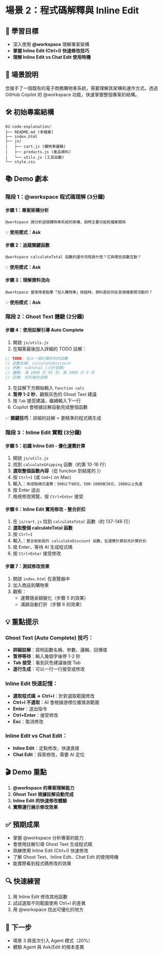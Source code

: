 # 場景 2：程式碼解釋與 Inline Edit

## 🎯 學習目標
- 深入使用 **@workspace** 理解專案架構
- **掌握 Inline Edit (Ctrl+I) 快速修改技巧**
- **理解 Inline Edit vs Chat Edit 使用時機**

## 📝 場景說明
您接手了一個既有的電子商務購物車系統，需要理解其架構和運作方式。透過 GitHub Copilot 的 @workspace 功能，快速掌握整個專案的結構。

## 🛠️ 初始專案結構
```
02-code-explanation/
├── README.md (本檔案)
├── index.html
├── js/
│   ├── cart.js (購物車邏輯)
│   ├── products.js (產品資料)
│   └── utils.js (工具函數)
└── style.css
```

## 📚 Demo 劇本

### 階段 1：@workspace 程式碼理解 (3分鐘)

#### 步驟 1：專案架構分析
```
@workspace 請分析這個購物車系統的架構，說明主要功能和檔案關係
```
💡 **使用模式：Ask**

#### 步驟 2：追蹤關鍵函數
```
@workspace calculateTotal 函數的運作流程是什麼？它與哪些函數互動？
```
💡 **使用模式：Ask**

#### 步驟 3：理解資料流向
```
@workspace 當使用者點擊「加入購物車」按鈕時，資料是如何在各個檔案間流動的？
```
💡 **使用模式：Ask**

### 階段 2：Ghost Text 體驗 (2分鐘)

#### 步驟 4：使用註解引導 Auto Complete
1. 開啟 `js/utils.js`
2. 在檔案最後加入詳細的 TODO 註解：
```javascript
// TODO: 加入一個計算折扣的函數
// 函數名稱: calculateDiscount
// 參數: subtotal (小計金額)
// 邏輯: 滿 1000 打 95 折，滿 2000 打 9 折
// 回傳: 折扣後的金額
```
3. 在註解下方開始輸入 `function calc`
4. **暂停 1-2 秒**，觀察灰色的 Ghost Text 建議
5. 按 `Tab` 接受建議，繼續輸入下一行
6. Copilot 會根據註解自動完成整個函數

✅ **關鍵技巧**：詳細的註解 = 更精準的程式碼生成

### 階段 3：Inline Edit 實戰 (3分鐘)

#### 步驟 5：初識 Inline Edit - 優化運費計算
1. 開啟 `js/utils.js`
2. 找到 `calculateShipping` 函數（約第 10-16 行）
3. **選取整個函數內容**（從 function 到結尾的 }）
4. 按 `Ctrl+I` (或 `Cmd+I` on Mac)
5. 輸入：`改成階梯式運費：500以下60元，500-1000收30元，1000以上免運`
6. 按 Enter 送出
7. 檢視修改預覽，按 `Ctrl+Enter` 接受

#### 步驟 6：Inline Edit 實用修改 - 整合折扣
1. 在 `js/cart.js` 找到 `calculateTotal` 函數（約 137-146 行）
2. **選取整個 calculateTotal 函數**
3. 按 `Ctrl+I`
4. 輸入：`整合剛剛寫的 calculateDiscount 函數，在運費計算前先計算折扣`
5. 按 Enter，等待 AI 生成程式碼
6. 按 `Ctrl+Enter` 接受修改

#### 步驟 7：測試修改效果
1. 開啟 `index.html` 在瀏覽器中
2. 加入商品到購物車
3. 觀察：
   - 運費隨金額變化（步驟 5 的效果）
   - 滿額自動打折（步驟 6 的效果）

## 💡 重點提示

### Ghost Text (Auto Complete) 技巧：
- **詳細註解**：寫明函數名稱、參數、邏輯、回傳值
- **暂停等待**：輸入幾個字後停 1-2 秒
- **Tab 接受**：看到灰色建議後按 Tab
- **逐行生成**：可以一行一行接受或修改

### Inline Edit 快速記憶：
- **選取程式碼 → Ctrl+I**：針對選取範圍修改
- **Ctrl+I 不選取**：AI 會根據游標位置猜測範圍
- **Enter**：送出指令
- **Ctrl+Enter**：接受修改
- **Esc**：取消修改

### Inline Edit vs Chat Edit：
- **Inline Edit**：定點修改，快速直接
- **Chat Edit**：探索修改，需要 AI 定位

## 🎬 Demo 重點
1. **@workspace 的專案理解能力**
2. **Ghost Text 根據註解自動完成**
3. **Inline Edit 的快速修改體驗**
4. **實際運行展示修改效果**

## ✅ 預期成果
- 掌握 @workspace 分析專案的能力
- 會使用註解引導 Ghost Text 生成程式碼
- 熟練使用 Inline Edit (Ctrl+I) 快速修改
- 了解 Ghost Text、Inline Edit、Chat Edit 的使用時機
- 能實際看到程式碼修改的效果

## 🔍 快速練習
1. 用 Inline Edit 修改其他函數
2. 試試選取不同範圍使用 Ctrl+I 的差異
3. 用 @workspace 找出可優化的地方

## 🎯 下一步
- 場景 3 將首次引入 Agent 模式（20%）
- 體驗 Agent 與 Ask/Edit 的根本差異